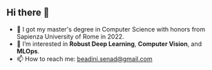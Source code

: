 ## Hi there 👋

- 🤠 I got my master's degree in Computer Science with honors from Sapienza University of Rome in 2022.
- 🌱 I’m interested in **Robust Deep Learning**, **Computer Vision**, and **MLOps**.
- 📫 How to reach me: beadini.senad@gmail.com

